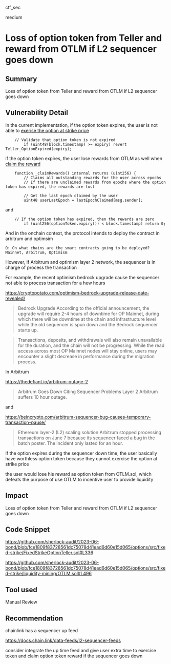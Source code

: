 ctf_sec

medium

# Loss of option token from Teller and reward from OTLM if L2 sequencer goes down

## Summary

Loss of option token from Teller and reward from OTLM if L2 sequencer goes down

## Vulnerability Detail

In the current implementation, if the option token expires, the user is not able to [exerise the option at strike price](https://github.com/sherlock-audit/2023-06-bond/blob/fce1809f83728561dc75078d41ead6d60e15d065/options/src/fixed-strike/FixedStrikeOptionTeller.sol#L336)

```solidity
    // Validate that option token is not expired
        if (uint48(block.timestamp) >= expiry) revert Teller_OptionExpired(expiry);
```

if the option token expires, the user lose rewards from OTLM as well when [claim the reward](https://github.com/sherlock-audit/2023-06-bond/blob/fce1809f83728561dc75078d41ead6d60e15d065/options/src/fixed-strike/liquidity-mining/OTLM.sol#L496)

```solidity
    function _claimRewards() internal returns (uint256) {
        // Claims all outstanding rewards for the user across epochs
        // If there are unclaimed rewards from epochs where the option token has expired, the rewards are lost

        // Get the last epoch claimed by the user
        uint48 userLastEpoch = lastEpochClaimed[msg.sender];

```

and

```solidity
    // If the option token has expired, then the rewards are zero
        if (uint256(optionToken.expiry()) < block.timestamp) return 0;
```

And in the onchain context, the protocol intends to deploy the contract in arbitrum and optimsim

```solidity
Q: On what chains are the smart contracts going to be deployed?
Mainnet, Arbitrum, Optimism
```

However, If Arbitrum and optimism layer 2 network, the sequencer is in charge of process the transaction

For example, the recent optimism bedrock upgrade cause the sequencer not able to process transaction for a hew hours

https://cryptopotato.com/optimism-bedrock-upgrade-release-date-revealed/

> Bedrock Upgrade
According to the official announcement, the upgrade will require 2-4 hours of downtime for OP Mainnet, during which there will be downtime at the chain and infrastructure level while the old sequencer is spun down and the Bedrock sequencer starts up.

> Transactions, deposits, and withdrawals will also remain unavailable for the duration, and the chain will not be progressing. While the read access across most OP Mainnet nodes will stay online, users may encounter a slight decrease in performance during the migration process.

In Arbitrum

https://thedefiant.io/arbitrum-outage-2

> Arbitrum Goes Down Citing Sequencer Problems
Layer 2 Arbitrum suffers 10 hour outage.

and

https://beincrypto.com/arbitrum-sequencer-bug-causes-temporary-transaction-pause/

> Ethereum layer-2 (L2) scaling solution Arbitrum stopped processing transactions on June 7 because its sequencer faced a bug in the batch poster. The incident only lasted for an hour.

If the option expires during the sequencer down time, the user basically have worthless option token because they cannot exercise the option at strike price

the user would lose his reward as option token from OTLM.sol, which defeats the purpose of use OTLM to incentive user to provide liquidity 

## Impact

Loss of option token from Teller and reward from OTLM if L2 sequencer goes down

## Code Snippet

https://github.com/sherlock-audit/2023-06-bond/blob/fce1809f83728561dc75078d41ead6d60e15d065/options/src/fixed-strike/FixedStrikeOptionTeller.sol#L336

https://github.com/sherlock-audit/2023-06-bond/blob/fce1809f83728561dc75078d41ead6d60e15d065/options/src/fixed-strike/liquidity-mining/OTLM.sol#L496

## Tool used

Manual Review

## Recommendation

chainlink has a sequencer up feed

https://docs.chain.link/data-feeds/l2-sequencer-feeds

consider integrate the up time feed and give user extra time to exercise token and claim option token reward if the sequencer goes down